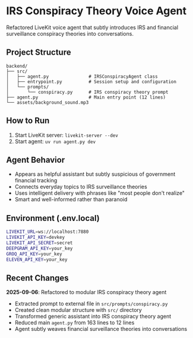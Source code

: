# IRS Conspiracy Theory Voice Agent

Refactored LiveKit voice agent that subtly introduces IRS and financial surveillance conspiracy theories into conversations.

## Project Structure

```
backend/
├── src/
│   ├── agent.py               # IRSConspiracyAgent class
│   ├── entrypoint.py          # Session setup and configuration
│   └── prompts/
│       └── conspiracy.py      # IRS conspiracy theory prompt
├── agent.py                   # Main entry point (12 lines)
└── assets/background_sound.mp3
```

## How to Run

1. Start LiveKit server: `livekit-server --dev`
2. Start agent: `uv run agent.py dev`

## Agent Behavior

- Appears as helpful assistant but subtly suspicious of government financial tracking
- Connects everyday topics to IRS surveillance theories
- Uses intelligent delivery with phrases like "most people don't realize"
- Smart and well-informed rather than paranoid

## Environment (.env.local)

```bash
LIVEKIT_URL=ws://localhost:7880
LIVEKIT_API_KEY=devkey
LIVEKIT_API_SECRET=secret
DEEPGRAM_API_KEY=your_key
GROQ_API_KEY=your_key
ELEVEN_API_KEY=your_key
```

## Recent Changes

**2025-09-06**: Refactored to modular IRS conspiracy theory agent
- Extracted prompt to external file in `src/prompts/conspiracy.py`
- Created clean modular structure with `src/` directory
- Transformed generic assistant into IRS conspiracy theory agent
- Reduced main `agent.py` from 163 lines to 12 lines
- Agent subtly weaves financial surveillance theories into conversations